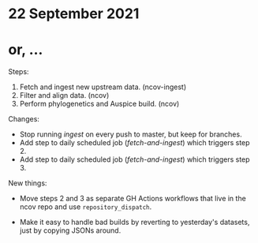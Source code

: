 # 22 September 2021
# or, …

Steps:

  1. Fetch and ingest new upstream data. (ncov-ingest)
  2. Filter and align data. (ncov)
  3. Perform phylogenetics and Auspice build. (ncov)

Changes:

  - Stop running _ingest_ on every push to master, but keep for branches.
  - Add step to daily scheduled job (_fetch-and-ingest_) which triggers step 2.
  - Add step to daily scheduled job (_fetch-and-ingest_) which triggers step 3.

New things:

  - Move steps 2 and 3 as separate GH Actions workflows that live in the ncov
    repo and use `repository_dispatch`.

  - Make it easy to handle bad builds by reverting to yesterday's datasets,
    just by copying JSONs around.
